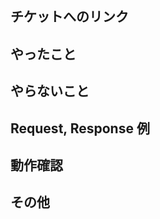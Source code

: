 ## チケットへのリンク


## やったこと
<!-- このプルリクで何をしたのか? -->


## やらないこと
<!-- このプルリクでやらないことは何か? やらない場合、いつやるのかを明記（無いなら「無し」でOK）-->


## Request, Response 例
<!--
### Request
Method: GET  
Path: /example

<details>
<summary>body(click):</summary>

```
{
    "key": "example"
}
```

</details>

### Response

<details>
<summary>body(click):</summary>

```
{
    "key": "example"
}
```

</details>
-->

## 動作確認
<!-- どのような動作確認を行ったのか? 結果はどうか? -->


## その他
<!-- レビュワーへの参考情報（実装上の懸念点や注意点などあれば記載）-->
